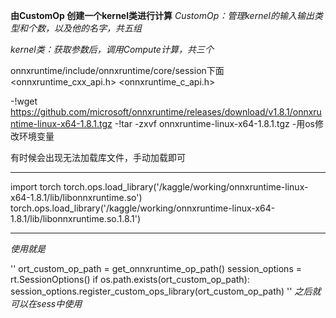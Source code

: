 **由CustomOp 创建一个kernel类进行计算**
*CustomOp：管理kernel的输入输出类型和个数，以及他的名字，共五组*

*kernel类：获取参数后，调用Compute计算，共三个*


onnxruntime/include/onnxruntime/core/session下面
   <onnxruntime_cxx_api.h>
   <onnxruntime_c_api.h>
   
-!wget https://github.com/microsoft/onnxruntime/releases/download/v1.8.1/onnxruntime-linux-x64-1.8.1.tgz
-!tar -zxvf onnxruntime-linux-x64-1.8.1.tgz
-用os修改环境变量


 有时候会出现无法加载库文件，手动加载即可
   ***
   import torch
   torch.ops.load_library('/kaggle/working/onnxruntime-linux-x64-1.8.1/lib/libonnxruntime.so')
   torch.ops.load_library('/kaggle/working/onnxruntime-linux-x64-1.8.1/lib/libonnxruntime.so.1.8.1')
   ***
 
*使用就是*

   ''
   ort_custom_op_path = get_onnxruntime_op_path()
   session_options = rt.SessionOptions()
   if os.path.exists(ort_custom_op_path):
       session_options.register_custom_ops_library(ort_custom_op_path)
   ''
*之后就可以在sess中使用*
 

